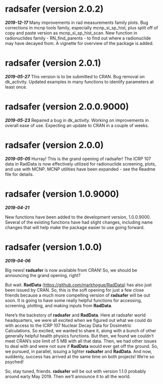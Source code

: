 
# radsafer (version 2.0.2)

***2019-12-17*** Many improvements in rad measurements family plots. Bug
corrections in mcnp tools family, especially mcnp\_si\_sp\_hist, plus
split off of copy and paste version as mcnp\_si\_sp\_hist\_scan. New
function in radionuclides family - RN\_find\_parents - to find out where
a radionuclide may have decayed from. A vignette for overview of the
package is added.

# radsafer (version 2.0.1)

***2019-05-27*** This version is to be submitted to CRAN. Bug removal on
dk\_activity. Updated examples in many functions to identify parameters
at least once.

# radsafer (version 2.0.0.9000)

***2019-05-23*** Repaired a bug in dk\_activity. Working on improvements
in overall ease of use. Expecting an update to CRAN in a couple of
weeks.

# radsafer (version 2.0.0)

***2019-05-05*** Hurray\! This is the grand opening of radsafer\! The
ICRP 107 data in RadData is now effectively utilized for radionuclide
screening, plots, and use with MCNP. MCNP utilities have been expanded -
see the Readme file for details.

# radsafer (version 1.0.9000)

***2019-04-21***

New functions have been added to the development version, 1.0.0.9000.
Several of the existing functions have had slight changes, including
name changes that will help make the package easier to use going
forward.

# radsafer (version 1.0.0)

***2019-04-06***

Big news\! **radsafer** is now available from CRAN\! So, we should be
announcing the grand opening, right?

But wait. **RadData** (<https://github.com/markhogue/RadData>) has also
just been issued by CRAN. So, this is the soft opening for just a few
close friends because a much more compelling version of **radsafer**
will be out soon. It is going to have some really helpful functions for
accessing, screening, plotting, and making inputs from **RadData**.

Here’s the backstory of **radsafer** and **RadData**. Here at radsafer
world headquarters, we were all excited when we figured out what we
could do with access to the ICRP 107 Nuclear Decay Data for Dosimetric
Calculations. So excited, we wanted to share it, along with a bunch of
other generally helpful health physics functions. But then, we found we
couldn’t meet CRAN’s size limit of 5 MB with all that data. Then, we had
other issues to deal with and were not sure if **RadData** would ever
get off the ground. So, we pursued, in parallel, issuing a lighter
**radsafer** and **RadData**. And now, suddenly, success has arrived at
the same time on both projects\! We’re so psyched\!

So, stay tuned, friends. **radsafer** will be out with version 1.1.0
probably around early May 2019. Then we’ll announce it to all the world.
